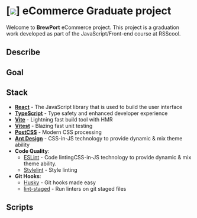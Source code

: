 # [![](https://icons8.com/icon/NB8gdwsN09yP/beer-bottle)] eCommerce Graduate project

Welcome to **BrewPort** eCommerce project. This project is a graduation work developed as part of the JavaScript/Front-end course at RSScool.

## Describe

## Goal

## Stack
- **[React](https://react.dev/)** - The JavaScript library that is used to build the user interface
- **[TypeScript](https://www.typescriptlang.org/)** - Type safety and enhanced developer experience
- **[Vite](https://vitejs.dev/)** - Lightning fast build tool with HMR
- **[Vitest](https://vitest.dev/)** - Blazing fast unit testing
- **[PostCSS](https://postcss.org/)** - Modern CSS processing
- **[Ant Design](https://ant.design/)** - CSS-in-JS technology to provide dynamic & mix theme ability
- **Code Quality**:
  - [ESLint](https://eslint.org/) - Code lintingCSS-in-JS technology to provide dynamic & mix theme ability.
  - [Stylelint](https://stylelint.io/) - Style linting
- **Git Hooks**:
  - [Husky](https://typicode.github.io/husky/) - Git hooks made easy
  - [lint-staged](https://github.com/okonet/lint-staged) - Run linters on git staged files

## Scripts
